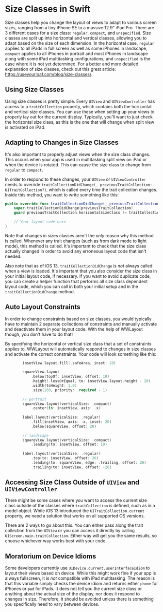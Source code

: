 # Size Classes in Swift
Size classes help you change the layout of views to adapt to various screen sizes, ranging from a tiny iPhone SE to a massive 12.9" iPad Pro. There are 3 different cases for a size class: `regular`, `compact`, and `unspecified`. Size classes are split up into horizontal and vertical classes, allowing you to adapt based on the size of each dimension. In the horizontal case, `regular` applies to all iPads in full screen as well as some iPhones in landscape, `compact` applies to all iPhones in portrait and most iPhones in landscape along with some iPad multitasking configurations, and `unspecified` is the case where it is not yet determined. For a better and more detailed explanation of size classes, check out this great article: https://useyourloaf.com/blog/size-classes/.

## Using Size Classes
Using size classes is pretty simple. Every `UIView` and `UIViewController` has access to a `traitCollection` property, which contains both the horizontal and vertical size classes. You can use these when setting up your views to properly lay out for the current display. Typically, you'll want to just check the horizontal size class, as this is the one that will change when split view is activated on iPad.

## Adapting to Changes in Size Classes
It's also important to properly adjust views when the size class changes. This occurs when your app is used in multitasking split view on iPad or when the device is rotated. This can cause the size class to change from `regular` to `compact`.

In order to respond to these changes, your `UIView` or `UIViewController` needs to override `traitCollectionDidChange(_ previousTraitCollection: UITraitCollection?)`, which is called every time the trait collection changes. Inside this method, you want to write something like this:

```swift
public override func traitCollectionDidChange(_ previousTraitCollection: UITraitCollection?) {
    super.traitCollectionDidChange(previousTraitCollection)
    guard previousTraitCollection.horizontalSizeClass != traitCollection.horizontalSizeClass else { return }
        
    // Your layout code here
}
```
Note that changes in sizes classes aren't the _only_ reason why this method is called. Whenever any trait changes (such as from dark mode to light mode), this method is called. It's important to check that the size class actually changed in order to avoid any erroneous layout code that isn't needed.

Also note that as of iOS 13, `traitCollectionDidChange` is _not_ always called when a view is loaded. It's important that you also consider the size class in your initial layout code, if necessary. If you want to avoid duplicate code, you can create a helper function that performs all size class dependent layout code, which you can call in both your initial setup and in the `traitCollectionDidChange` method.

## Auto Layout Constraints
In order to change constraints based on size classes, you would typically have to maintain 2 separate collections of constraints and manually activate and deactivate them in your layout code. With the help of WWLayout though, you don't have to do that!

By specifying the horizontal or vertical size class that a set of constraints applies to, WWLayout will automatically respond to changes in size classes and activate the correct constraints. Your code will look something like this:
```swift
        insetView.layout.fill(.safeArea, inset: 20)
        
        squareView.layout
            .below(topOf: insetView, offset: 10)
            .height(.lessOrEqual, to: insetView.layout.height - 20)
            .width(toHeight: 1.0)
            .size(260, priority: .required - 1)
        
        // portrait
        squareView.layout(verticalSize: .compact)
            .center(in: insetView, axis: .x)
        
        label.layout(verticalSize: .regular)
            .fill(insetView, axis: .x, inset: 20)
            .below(squareView, offset: 20)
        
        // landscape
        squareView.layout(verticalSize: .compact)
            .leading(to: insetView, offset: 10)
        
        label.layout(verticalSize: .regular)
            .top(to: insetView, offset: 20)
            .leading(to: squareView, edge: .trailing, offset: 20)
            .trailing(to: insetView, offset: -20)
```

## Accessing Size Class Outside of `UIView` and `UIViewController`
There might be some cases where you want to access the current size class outside of the classes where `traitCollection` is defined, such as in a model object. While iOS 13 introduced the `UITraitCollection.current` property, we need a solution that works on all supported OS versions. 

There are 2 ways to go about this. You can either pass along the trait collection from the `UIView` or you can access it directly by calling `UIScreen.main.traitCollection`. Either way will get you the same results, so choose whichever way works best with your code.

## Moratorium on Device Idioms
Some developers currently use `UIDevice.current.userInterfaceIdiom` to layout their views based on device. While this might work fine if your app is always fullscreen, it is *not* compatible with iPad multitasking. The reason is that this variable simply checks the device idiom and returns either `phone` for iPhones or `pad` for iPads. It does not tell you the current size class or anything about the actual size of the display, nor does it respond to changes in size. Therefore, it should be avoided unless there is something you specifically need to vary between devices.
